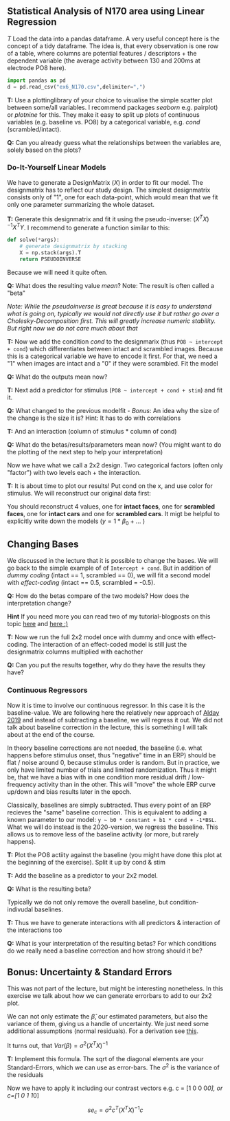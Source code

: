## Statistical Analysis of N170 area using Linear Regression
*T* Load the data into a pandas dataframe. A very useful concept here is the concept of a tidy dataframe. The idea is, that every observation is one row of a table, where columns are potential features / descriptors + the dependent variable (the average activity between 130 and 200ms at electrode PO8 here).

```python
import pandas as pd
d = pd.read_csv("ex6_N170.csv",delimiter=",")
```
**T:** Use a plottinglibrary of your choice to visualise the simple scatter plot between some/all variables. I recommend packages *seaborn* e.g. pairplot) or *plotnine* for this. They make it easy to split up plots of continuous variables (e.g. baseline vs. PO8) by a categorical variable, e.g. *cond* (scrambled/intact).

**Q:** Can you already guess what the relationships between the variables are, solely based on the plots?


### Do-It-Yourself Linear Models
We have to generate a DesignMatrix ($X$) in order to fit our model. The designmatrix has to reflect our study design. The simplest designmatrix consists only of "1", one for each data-point, which would mean that we fit only one parameter summarizing the whole dataset.

**T:** Generate this designmatrix and fit it using the pseudo-inverse: $(X^TX)^{-1}X^TY$. I recommend to generate a function similar to this:
```python
def solve(*args):
    # generate designmatrix by stacking
    X = np.stack(args).T
    return PSEUDOINVERSE
```
Because we will need it quite often.

**Q:** What does the resulting value *mean*? Note: The result is often called a "beta"

*Note: While the pseudoinverse is great because it is easy to understand what is going on, typically we would not directly use it but rather go over a Cholesky-Decomposition first. This will greatly increase numeric stability. But right now we do not care much about that*


**T:** Now we add the condition *cond* to the designmarix (thus `PO8 ~ intercept + cond`) which differentiates between intact and scrambled images. Because this is a categorical variable we have to encode it first. For that, we need a "1" when images are intact and a "0" if they were scrambled. Fit the model

**Q:** What do the outputs mean now?

**T:** Next add a predictor for stimulus (`PO8 ~ intercept + cond + stim`) and fit it.

**Q:** What changed to the previous modelfit - *Bonus*: An idea why the size of the change is the size it is? Hint: It has to do with correlations


**T:** And an interaction (column of stimulus * column of cond)

**Q:** What do the betas/results/parameters mean now? (You might want to do the plotting of the next step to help your interpretation)


Now we have what we call a 2x2 design. Two categorical factors (often only "factor") with two levels each + the interaction. 

**T:** It is about time to plot our results! Put cond on the x, and use color for stimulus. We will reconstruct our original data first:

You should reconstruct 4 values, one for **intact faces**, one for **scrambled faces**, one for **intact cars** and one for **scrambled cars**. It migt be helpful to explicitly write down the models ($y  = 1*\beta_0 + ...$ )


## Changing Bases
We discussed in the lecture that it is possible to change the bases. We will go back to the simple example of of `Intercept + cond`. But in addition of *dummy coding* (intact == 1, scrambled == 0), we will fit a second model with *effect-coding* (intact == 0.5, scrambled = -0.5). 

**Q:** How do the betas compare of the two models? How does the interpretation change?

**Hint** If you need more you can read two of my tutorial-blogposts on this topic  [here](https://benediktehinger.de/blog/science/dummy-coding-and-effects-coding/) and [here :)](https://benediktehinger.de/blog/science/interaction-and-effect-sum-coding/) 


**T:** Now we run the full 2x2 model once with dummy and once with effect-coding. The interaction of an effect-coded model is still just the designmatrix columns multiplied with eachother

**Q:** Can you put the results together, why do they have the results they have?




### Continuous Regressors

Now it is time to involve our continuous regressor. In this case it is the baseline-value. We are following here the relatively new approach of [Alday 2019](https://onlinelibrary.wiley.com/doi/full/10.1111/psyp.13451) and instead of subtracting a baseline, we will regress it out. We did not talk about baseline correction in the lecture, this is something I will talk about at the end of the course.

In theory baseline corrections are not needed, the baseline (i.e. what happens before stimulus onset, thus "negative" time in an ERP) should be flat / noise around 0, because stimulus order is random. But in practice, we only have limited number of trials and limited randomization. Thus it might be, that we have a bias with in one condition more residual drift / low-frequency activity than in the other. This will "move" the whole ERP curve up/down and bias results later in the epoch.

Classically, baselines are simply subtracted. Thus every point of an ERP recieves the "same" baseline correction. This is equivalent to adding a known parameter to our model: `y ~ b0 * constant + b1 * cond + -1*BSL`. What we will do instead is the 2020-version, we regress the baseline. This allows us to remove less of the baseline activity (or more, but rarely happens).

**T:** Plot the PO8 actiity against the baseline (you might have done this plot at the beginning of the exercise). Split it up by cond & stim



**T:** Add the baseline as a predictor to your 2x2 model. 

**Q:** What is the resulting beta?


Typically we do not only remove the overall baseline, but condition-indivudal baselines. 

**T:** Thus we have to generate interactions with all predictors & interaction of the interactions too

**Q:** What is your interpretation of the resulting betas? For which conditions do we really need a baseline correction and how strong should it be?



## Bonus: Uncertainty & Standard Errors
This was not part of the lecture, but might be interesting nonetheless. In this exercise we talk about how we can generate errorbars to add to our 2x2 plot.

We can not only estimate the $\hat{\beta}$, our estimated parameters, but also the variance of them, giving us a handle of uncertainty. We just need some additional assumptions (normal residuals). For a derivation see [this](https://stats.stackexchange.com/questions/390836/standard-error-and-confidence-interval-for-multiple-linear-regression-in-matrix). 

It turns out, that $Var(\beta) = \sigma^2 (X^TX)^{-1}$

**T:** Implement this formula. The sqrt of the diagonal elements are your Standard-Errors, which we can use as error-bars. The $\sigma^2$ is the variance of the residuals


Now we have to apply it including our contrast vectors e.g. c = [1 0 0 0*0], or c=[1 0 1 1*0]

$$se_c = \sigma^2 c^T (X^TX)^{-1} c$$
